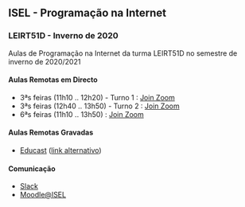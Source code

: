 ## ISEL - Programação na Internet
### LEIRT51D - Inverno de 2020
Aulas de Programação na Internet da turma LEIRT51D no semestre de inverno de 2020/2021

#### Aulas Remotas em Directo
* 3ªs feiras (11h10 .. 12h20) - Turno 1 : [Join Zoom](https://videoconf-colibri.zoom.us/j/84990506880)
* 3ªs feiras (12h40 .. 13h50) - Turno 2 : [Join Zoom](https://videoconf-colibri.zoom.us/j/84990506880)
* 6ªs feiras (11h10 .. 13h50) : [Join Zoom](https://videoconf-colibri.zoom.us/j/84990506880)

#### Aulas Remotas Gravadas
* [Educast](https://educast.fccn.pt/vod/channels/2o0t3jbn0o) ([link alternativo](https://portal.educast.fccn.pt/videos?c=7295))

#### Comunicação
* [Slack](https://isel-leic-pi-2020-1.slack.com)
* [Moodle@ISEL](https://2021moodle.isel.pt/course/view.php?id=5664)
